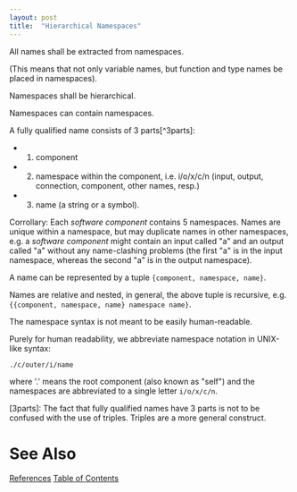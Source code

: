```yaml
---
layout: post
title:  "Hierarchical Namespaces"
---
```


All names shall be extracted from namespaces.

(This means that not only variable names, but function and type names be placed in namespaces).

Namespaces shall be hierarchical.

Namespaces can contain namespaces.

A fully qualified name consists of 3 parts[^3parts]:
- 1. component
- 2. namespace within the component, i.e. i/o/x/c/n (input, output, connection, component, other names, resp.)
- 3. name (a string or a symbol).

Corrollary: Each _software component_ contains 5 namespaces. Names are unique within a namespace, but may duplicate names in other namespaces, e.g. a _software component_ might contain an input called "a" and an output called "a" without any name-clashing problems (the first "a" is in the input namespace, whereas the second "a" is in the output namespace).

A name can be represented by a tuple `{component, namespace, name}`.

Names are relative and nested, in general, the above tuple is recursive, e.g.
`{{component, namespace, name} namespace name}`.

The namespace syntax is not meant to be easily human-readable.

Purely for human readability, we abbreviate namespace notation in UNIX-like syntax:

`./c/outer/i/name`

where '.' means the root component (also known as "self") and the namespaces are abbreviated to a single letter `i/o/x/c/n`.

[3parts]: The fact that fully qualified names have 3 parts is not to be confused with the use of triples. Triples are a more general construct.
# See Also

[References](https://guitarvydas.github.io/2021/01/14/References.html)
[Table of Contents](https://guitarvydas.github.io/2021/05/14/Table-Of-Contents.html)

<script src="https://utteranc.es/client.js" 
        repo="guitarvydas/guitarvydas.github.io" 
        issue-term="pathname" 
        theme="github-light" 
        crossorigin="anonymous" 
        async> 
</script> 
